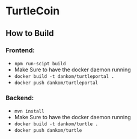 # TurtleCoin
## How to Build  
### Frontend:  
* ``npm run-scipt build``
* Make Sure to have the docker daemon running
* ``docker build -t dankom/turtleportal .``
* ``docker push dankom/turtleportal``  
### Backend:  
* ``mvn install``
* Make Sure to have the docker daemon running
* ``docker build -t dankom/turtle .``
* ``docker push dankom/turtle``
